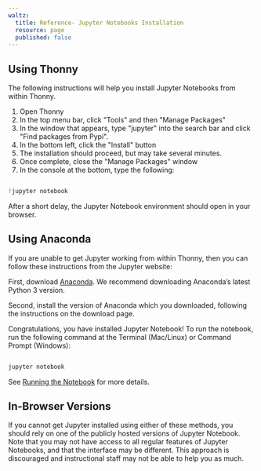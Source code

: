 ```yaml
---
waltz:
  title: Reference- Jupyter Notebooks Installation
  resource: page
  published: false
---
```

## Using Thonny

The following instructions will help you install Jupyter Notebooks from within
Thonny.

  1. Open Thonny
  2. In the top menu bar, click "Tools" and then "Manage Packages"
  3. In the window that appears, type "jupyter" into the search bar and click "Find packages from Pypi".
  4. In the bottom left, click the "Install" button
  5. The installation should proceed, but may take several minutes.
  6. Once complete, close the "Manage Packages" window
  7. In the console at the bottom, type the following:

```python

!jupyter notebook
```

After a short delay, the Jupyter Notebook environment should open in your
browser.

## Using Anaconda

If you are unable to get Jupyter working from within Thonny, then you can
follow these instructions from the Jupyter website:

First, download [Anaconda](https://www.anaconda.com/downloads). We recommend
downloading Anaconda’s latest Python 3 version.

Second, install the version of Anaconda which you downloaded, following the
instructions on the download page.

Congratulations, you have installed Jupyter Notebook! To run the notebook, run
the following command at the Terminal (Mac/Linux) or Command Prompt (Windows):

```html

jupyter notebook

```

See [Running the
Notebook](https://jupyter.readthedocs.io/en/latest/running.html#running) for
more details.

## In-Browser Versions

If you cannot get Jupyter installed using either of these methods, you should
rely on one of the publicly hosted versions of Jupyter Notebook. Note that you
may not have access to all regular features of Jupyter Notebooks, and that the
interface may be different. This approach is discouraged and instructional
staff may not be able to help you as much.